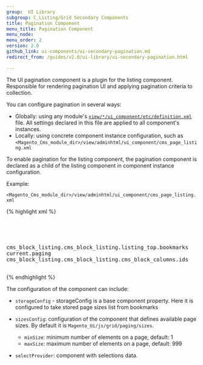 ```yaml
---
group:  UI Library
subgroup: C_Listing/Grid Secondary Components
title: Pagination Component
menu_title: Pagination Component
menu_node:
menu_order: 2
version: 2.0
github_link: ui-components/ui-secondary-pagination.md
redirect_from: /guides/v2.0/ui-library/ui-secondary-pagination.html

---
```


The UI pagination component is a plugin for the listing component. Responsible for rendering pagination UI and applying pagination criteria to collection.

You can configure pagination in several ways:

* Globally: using any module's <a href="{{page.baseurl}}/ui-library/ui-definition.html">`view/*/ui_component/etc/definition.xml`</a> file. All settings declared in this file are applied to all component's instances.
* Locally: using concrete component instance configuration, such as `<Magento_Cms_module_dir>/view/adminhtml/ui_component/cms_page_listing.xml`

To enable pagination for the listing component, the pagination component is declared as a child of the listing component in component instance configuration.

Example:

`<Magento_Cms_module_dir>/view/adminhtml/ui_component/cms_page_listing.xml`

{% highlight xml %}
<listing xmlns:xsi="http://www.w3.org/2001/XMLSchema-instance" xsi:noNamespaceSchemaLocation="urn:magento:module:Magento_Ui:etc/ui_configuration.xsd">
    <container name="page_listing_top">
        <paging name="listing_paging">
            <argument name="data" xsi:type="array">
                <item name="config" xsi:type="array">
                    <item name="storageConfig" xsi:type="array">
                        <item name="provider" xsi:type="string">cms_block_listing.cms_block_listing.listing_top.bookmarks</item>
                        <item name="namespace" xsi:type="string">current.paging</item>
                    </item>
                    <item name="selectProvider" xsi:type="string">cms_block_listing.cms_block_listing.cms_block_columns.ids</item>
                </item>
            </argument>
        </paging>
    </container>
</listing>
{% endhighlight %}

The configuration of the component can include:

* `storageConfig` - storageConfig is a base component property. Here it is configured to take stored page sizes list from bookmarks

* `sizesConfig`: configuration of the component that defines available page sizes. By default it is `Magento_Ui/js/grid/paging/sizes`.
    * `minSize`: minimum number of elements on a page, default: 1
    * `maxSize`: maximum number of elements on a page, default: 999
 
* `selectProvider`: component with selections data.
